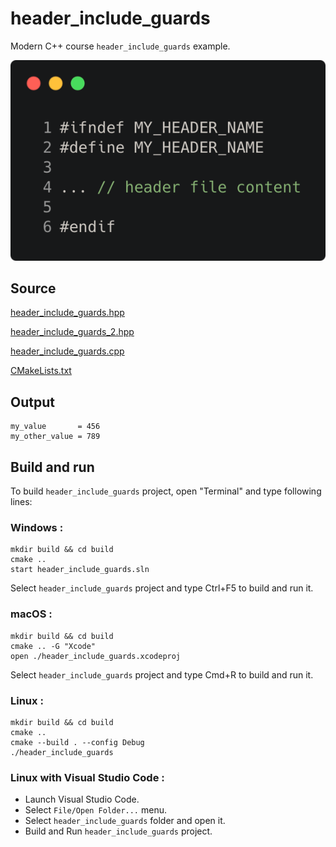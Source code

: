 # header_include_guards

Modern C++ course `header_include_guards` example.

![header_include_guards](../../../docs/pictures/language_basics/header_include_guards.png)

## Source

[header_include_guards.hpp](header_include_guards.hpp)

[header_include_guards_2.hpp](header_include_guards_2.hpp)

[header_include_guards.cpp](header_include_guards.cpp)

[CMakeLists.txt](CMakeLists.txt)

## Output

```
my_value       = 456
my_other_value = 789
```

## Build and run

To build `header_include_guards` project, open "Terminal" and type following lines:

### Windows :

``` shell
mkdir build && cd build
cmake .. 
start header_include_guards.sln
```

Select `header_include_guards` project and type Ctrl+F5 to build and run it.

### macOS :

``` shell
mkdir build && cd build
cmake .. -G "Xcode"
open ./header_include_guards.xcodeproj
```

Select `header_include_guards` project and type Cmd+R to build and run it.

### Linux :

``` shell
mkdir build && cd build
cmake .. 
cmake --build . --config Debug
./header_include_guards
```

### Linux with Visual Studio Code :

* Launch Visual Studio Code.
* Select `File/Open Folder...` menu.
* Select `header_include_guards` folder and open it.
* Build and Run `header_include_guards` project.
